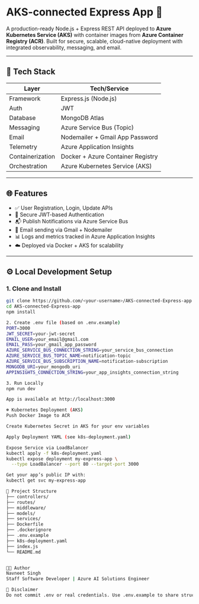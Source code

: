 # AKS-connected Express App 🚀

A production-ready Node.js + Express REST API deployed to **Azure Kubernetes Service (AKS)** with container images from **Azure Container Registry (ACR)**. Built for secure, scalable, cloud-native deployment with integrated observability, messaging, and email.

---

## 🧩 Tech Stack

| Layer          | Tech/Service                      |
|----------------|-----------------------------------|
| Framework      | Express.js (Node.js)              |
| Auth           | JWT                               |
| Database       | MongoDB Atlas                     |
| Messaging      | Azure Service Bus (Topic)         |
| Email          | Nodemailer + Gmail App Password   |
| Telemetry      | Azure Application Insights        |
| Containerization| Docker + Azure Container Registry |
| Orchestration  | Azure Kubernetes Service (AKS)    |

---

## 🌐 Features

- ✅ User Registration, Login, Update APIs
- 🔐 Secure JWT-based Authentication
- 📬 Publish Notifications via Azure Service Bus
- 📧 Email sending via Gmail + Nodemailer
- 📊 Logs and metrics tracked in Azure Application Insights
- ☁️ Deployed via Docker + AKS for scalability

---

## ⚙️ Local Development Setup

### 1. Clone and Install

```bash
git clone https://github.com/<your-username>/AKS-connected-Express-app.git
cd AKS-connected-Express-app
npm install

2. Create .env file (based on .env.example)
PORT=3000
JWT_SECRET=your-jwt-secret
EMAIL_USER=your_email@gmail.com
EMAIL_PASS=your_gmail_app_password
AZURE_SERVICE_BUS_CONNECTION_STRING=your_service_bus_connection
AZURE_SERVICE_BUS_TOPIC_NAME=notification-topic
AZURE_SERVICE_BUS_SUBSCRIPTION_NAME=notification-subscription
MONGODB_URI=your_mongodb_uri
APPINSIGHTS_CONNECTION_STRING=your_app_insights_connection_string

3. Run Locally
npm run dev

App is available at http://localhost:3000

☸️ Kubernetes Deployment (AKS)
Push Docker Image to ACR

Create Kubernetes Secret in AKS for your env variables

Apply Deployment YAML (see k8s-deployment.yaml)

Expose Service via LoadBalancer
kubectl apply -f k8s-deployment.yaml
kubectl expose deployment my-express-app \
  --type LoadBalancer --port 80 --target-port 3000

Get your app’s public IP with:
kubectl get svc my-express-app

📁 Project Structure
├── controllers/
├── routes/
├── middleware/
├── models/
├── services/
├── Dockerfile
├── .dockerignore
├── .env.example
├── k8s-deployment.yaml
├── index.js
└── README.md


👨‍💻 Author
Navneet Singh
Staff Software Developer | Azure AI Solutions Engineer

🚫 Disclaimer
Do not commit .env or real credentials. Use .env.example to share structure only.
